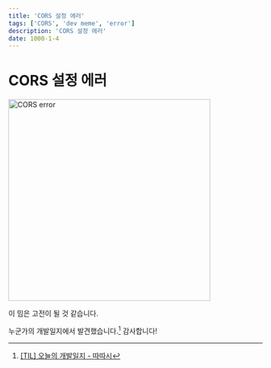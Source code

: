 ```yaml
---
title: 'CORS 설정 에러'
tags: ['CORS', 'dev meme', 'error']
description: 'CORS 설정 에러'
date: 1000-1-4
---
```


# CORS 설정 에러

<p className="center">
<img src="https://user-images.githubusercontent.com/84452145/241549745-f4d94c6e-ca93-4712-bdeb-3f66ea0f7150.png" width="400px" alt="CORS error"></img>
</p>

이 밈은 고전이 될 것 같습니다.

누군가의 개발일지에서 발견했습니다.[^1] 감사합니다!

[^1]: [[TIL] 오늘의 개발일지 - 따따시](https://warn-code.tistory.com/entry/TIL-%EC%98%A4%EB%8A%98%EC%9D%98-%EA%B0%9C%EB%B0%9C%EC%9D%BC%EC%A7%80-51)
